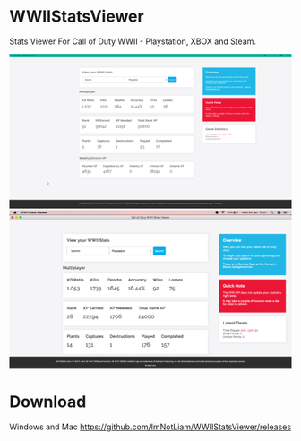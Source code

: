 # WWIIStatsViewer
Stats Viewer For Call of Duty WWII - Playstation, XBOX and Steam.

![Alt text](Screen.png?raw=true "WWII_Stats_Viewer Windows")
![Alt text](mac.png?raw=true "WWII_Stats_Viewer Mac")


# Download
Windows and Mac
https://github.com/ImNotLiam/WWIIStatsViewer/releases
